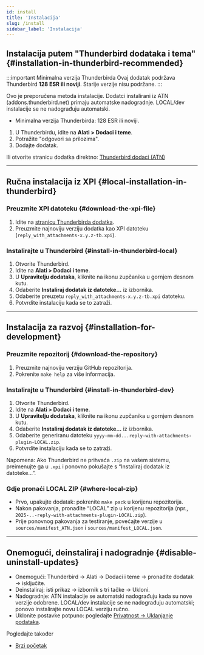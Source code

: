 ```yaml
---
id: install
title: 'Instalacija'
slug: /install
sidebar_label: 'Instalacija'
---
```


## Instalacija putem "Thunderbird dodataka i tema" {#installation-in-thunderbird-recommended}

:::important Minimalna verzija Thunderbirda
Ovaj dodatak podržava Thunderbird **128 ESR ili noviji**. Starije verzije nisu podržane.
:::

Ovo je preporučena metoda instalacije. Dodatci instalirani iz ATN (addons.thunderbird.net) primaju automatske nadogradnje. LOCAL/dev instalacije se ne nadograđuju automatski.

- Minimalna verzija Thunderbirda: 128 ESR ili noviji.

1. U Thunderbirdu, idite na **Alati > Dodaci i teme**.
2. Potražite "odgovori sa prilozima".
3. Dodajte dodatak.

Ili otvorite stranicu dodatka direktno: [Thunderbird dodaci (ATN)](https://addons.thunderbird.net/thunderbird/addon/reply-with-attachments)

---

## Ručna instalacija iz XPI {#local-installation-in-thunderbird}

### Preuzmite XPI datoteku {#download-the-xpi-file}

1. Idite na [stranicu Thunderbirda dodatka](https://addons.thunderbird.net/thunderbird/addon/reply-with-attachments).
2. Preuzmite najnoviju verziju dodatka kao XPI datoteku (`reply_with_attachments-x.y.z-tb.xpi`).

### Instalirajte u Thunderbird {#install-in-thunderbird-local}

1. Otvorite Thunderbird.
2. Idite na **Alati > Dodaci i teme**.
3. U **Upravitelju dodataka**, kliknite na ikonu zupčanika u gornjem desnom kutu.
4. Odaberite **Instaliraj dodatak iz datoteke…** iz izbornika.
5. Odaberite preuzetu `reply_with_attachments-x.y.z-tb.xpi` datoteku.
6. Potvrdite instalaciju kada se to zatraži.

---

## Instalacija za razvoj {#installation-for-development}

### Preuzmite repozitorij {#download-the-repository}

1. Preuzmite najnoviju verziju GitHub repozitorija.
2. Pokrenite `make help` za više informacija.

### Instalirajte u Thunderbird {#install-in-thunderbird-dev}

1. Otvorite Thunderbird.
2. Idite na **Alati > Dodaci i teme**.
3. U **Upravitelju dodataka**, kliknite na ikonu zupčanika u gornjem desnom kutu.
4. Odaberite **Instaliraj dodatak iz datoteke…** iz izbornika.
5. Odaberite generiranu datoteku `yyyy-mm-dd...reply-with-attachments-plugin-LOCAL.zip`.
6. Potvrdite instalaciju kada se to zatraži.

Napomena: Ako Thunderbird ne prihvaća `.zip` na vašem sistemu, preimenujte ga u `.xpi` i ponovno pokušajte s “Instaliraj dodatak iz datoteke…”.

### Gdje pronaći LOCAL ZIP {#where-local-zip}

- Prvo, upakujte dodatak: pokrenite `make pack` u korijenu repozitorija.
- Nakon pakovanja, pronađite “LOCAL” zip u korijenu repozitorija (npr., `2025-..-reply-with-attachments-plugin-LOCAL.zip`).
- Prije ponovnog pakovanja za testiranje, povećajte verzije u `sources/manifest_ATN.json` i `sources/manifest_LOCAL.json`.

---

## Onemogući, deinstaliraj i nadogradnje {#disable-uninstall-updates}

- Onemogući: Thunderbird → Alati → Dodaci i teme → pronađite dodatak → isključite.
- Deinstaliraj: isti prikaz → izbornik s tri tačke → Ukloni.
- Nadogradnje: ATN instalacije se automatski nadograđuju kada su nove verzije odobrene. LOCAL/dev instalacije se ne nadograđuju automatski; ponovo instalirajte novu LOCAL verziju ručno.
- Uklonite postavke potpuno: pogledajte [Privatnost → Uklanjanje podataka](privacy#data-removal).

Pogledajte također

- [Brzi početak](quickstart)
